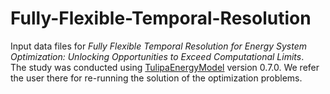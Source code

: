 # Fully-Flexible-Temporal-Resolution
Input data files for *Fully Flexible Temporal Resolution for Energy System Optimization: Unlocking Opportunities to Exceed Computational Limits*.  
The study was conducted using [TulipaEnergyModel](https://github.com/TulipaEnergy/TulipaEnergyModel.jl) version 0.7.0. We refer the user there for re-running the solution of the optimization problems.
